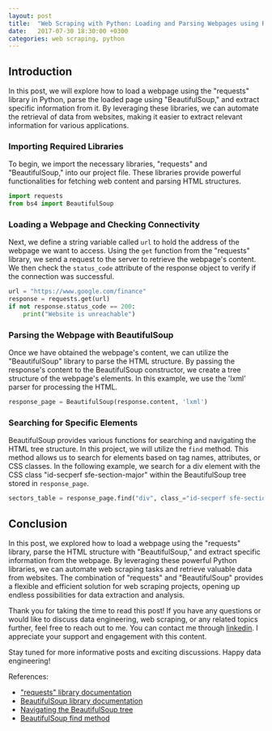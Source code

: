 ```yaml
---
layout: post
title:  "Web Scraping with Python: Loading and Parsing Webpages using Requests and BeautifulSoup"
date:   2017-07-30 18:30:00 +0300
categories: web scraping, python
---
```



## Introduction

In this post, we will explore how to load a webpage using the "requests" library in Python, parse the loaded page using "BeautifulSoup," and extract specific information from it. By leveraging these libraries, we can automate the retrieval of data from websites, making it easier to extract relevant information for various applications.

### Importing Required Libraries

To begin, we import the necessary libraries, "requests" and "BeautifulSoup," into our project file. These libraries provide powerful functionalities for fetching web content and parsing HTML structures.

```python
import requests
from bs4 import BeautifulSoup
```

### Loading a Webpage and Checking Connectivity

Next, we define a string variable called `url` to hold the address of the webpage we want to access. Using the `get` function from the "requests" library, we send a request to the server to retrieve the webpage's content. We then check the `status_code` attribute of the response object to verify if the connection was successful.

```python
url = "https://www.google.com/finance"
response = requests.get(url)
if not response.status_code == 200:
    print("Website is unreachable")
```

### Parsing the Webpage with BeautifulSoup

Once we have obtained the webpage's content, we can utilize the "BeautifulSoup" library to parse the HTML structure. By passing the response's content to the BeautifulSoup constructor, we create a tree structure of the webpage's elements. In this example, we use the 'lxml' parser for processing the HTML.

```python
response_page = BeautifulSoup(response.content, 'lxml')
```

### Searching for Specific Elements

BeautifulSoup provides various functions for searching and navigating the HTML tree structure. In this project, we will utilize the `find` method. This method allows us to search for elements based on tag names, attributes, or CSS classes. In the following example, we search for a div element with the CSS class "id-secperf sfe-section-major" within the BeautifulSoup tree stored in `response_page`.

```python
sectors_table = response_page.find("div", class_="id-secperf sfe-section-major")
```

## Conclusion

In this post, we explored how to load a webpage using the "requests" library, parse the HTML structure with "BeautifulSoup," and extract specific information from the webpage. By leveraging these powerful Python libraries, we can automate web scraping tasks and retrieve valuable data from websites. The combination of "requests" and "BeautifulSoup" provides a flexible and efficient solution for web scraping projects, opening up endless possibilities for data extraction and analysis.

Thank you for taking the time to read this post! If you have any questions or would like to discuss data engineering, web scraping, or any related topics further, feel free to reach out to me. You can contact me through [linkedin](https://www.linkedin.com/in/ali-bitarafan/). I appreciate your support and engagement with this content.

Stay tuned for more informative posts and exciting discussions. Happy data engineering!



References:
- ["requests" library documentation](https://pypi.python.org/pypi/requests)
- [BeautifulSoup library documentation](https://www.crummy.com/software/BeautifulSoup/bs4/doc/)
- [Navigating the BeautifulSoup tree](https://www.crummy.com/software/BeautifulSoup/bs4/doc/#navigating-the-tree)
- [BeautifulSoup find method](https://www.crummy.com/software/BeautifulSoup/bs4/doc/#find)